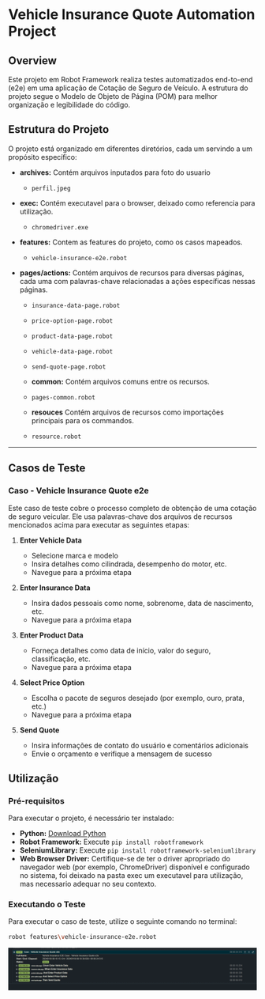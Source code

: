 # Vehicle Insurance Quote Automation Project

## Overview

Este projeto em Robot Framework realiza testes automatizados end-to-end (e2e) em uma aplicação de Cotação de Seguro de Veículo. A estrutura do projeto segue o Modelo de Objeto de Página (POM) para melhor organização e legibilidade do código.

## Estrutura do Projeto

O projeto está organizado em diferentes diretórios, cada um servindo a um propósito específico:

- **archives:** Contém arquivos inputados para foto do usuario
  - `perfil.jpeg`

- **exec:** Contém executavel para o browser, deixado como referencia para utilização.
  - `chromedriver.exe`

- **features:** Contem as features do projeto, como os casos mapeados.
  - `vehicle-insurance-e2e.robot`

- **pages/actions:** Contém arquivos de recursos para diversas páginas, cada uma com palavras-chave relacionadas a ações específicas nessas páginas.
  - `insurance-data-page.robot`
  - `price-option-page.robot`
  - `product-data-page.robot`
  - `vehicle-data-page.robot`
  - `send-quote-page.robot`

  - **common:** Contém arquivos comuns entre os recursos.
  - `pages-common.robot`

  - **resouces** Contém arquivos de recursos como importações principais para os commandos.
  - `resource.robot`

<hr>

## Casos de Teste

### Caso - Vehicle Insurance Quote e2e

Este caso de teste cobre o processo completo de obtenção de uma cotação de seguro veicular. Ele usa palavras-chave dos arquivos de recursos mencionados acima para executar as seguintes etapas:

1. **Enter Vehicle Data**
   - Selecione marca e modelo
   - Insira detalhes como cilindrada, desempenho do motor, etc.
   - Navegue para a próxima etapa

2. **Enter Insurance Data**
   - Insira dados pessoais como nome, sobrenome, data de nascimento, etc.
   - Navegue para a próxima etapa

3. **Enter Product Data**
   - Forneça detalhes como data de início, valor do seguro, classificação, etc.
   - Navegue para a próxima etapa

4. **Select Price Option**
   - Escolha o pacote de seguros desejado (por exemplo, ouro, prata, etc.)
   - Navegue para a próxima etapa

5. **Send Quote**
   - Insira informações de contato do usuário e comentários adicionais
   - Envie o orçamento e verifique a mensagem de sucesso

## Utilização

### Pré-requisitos

Para executar o projeto, é necessário ter instalado:

- **Python:** [Download Python](https://www.python.org/downloads/)
- **Robot Framework:** Execute `pip install robotframework`
- **SeleniumLibrary:** Execute `pip install robotframework-seleniumlibrary`
- **Web Browser Driver:** Certifique-se de ter o driver apropriado do navegador web (por exemplo, ChromeDriver) disponível e configurado no sistema, foi deixado na pasta exec um executavel para utilização, mas necessario adequar no seu contexto.

### Executando o Teste

Para executar o caso de teste, utilize o seguinte comando no terminal:

```bash
robot features\vehicle-insurance-e2e.robot
```

![](screen-01.PNG)